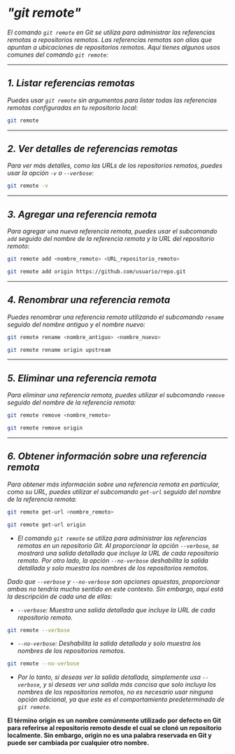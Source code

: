 <!-- Autor: Daniel Benjamin Perez Morales -->
<!-- GitHub: https://github.com/DanielPerezMoralesDev13 -->
<!-- Correo electrónico: danielperezdev@proton.me -->

# ***"git remote"***

*El comando `git remote` en Git se utiliza para administrar las referencias remotas a repositorios remotos. Las referencias remotas son alias que apuntan a ubicaciones de repositorios remotos. Aquí tienes algunos usos comunes del comando `git remote`:*

---

## ***1. Listar referencias remotas***

*Puedes usar `git remote` sin argumentos para listar todas las referencias remotas configuradas en tu repositorio local:*

```bash
git remote
```

---

## ***2. Ver detalles de referencias remotas***

*Para ver más detalles, como las URLs de los repositorios remotos, puedes usar la opción `-v` o `--verbose`:*

```bash
git remote -v
```

---

## ***3. Agregar una referencia remota***

*Para agregar una nueva referencia remota, puedes usar el subcomando `add` seguido del nombre de la referencia remota y la URL del repositorio remoto:*

```bash
git remote add <nombre_remoto> <URL_repositorio_remoto>
```

```bash
git remote add origin https://github.com/usuario/repo.git
```

---

## ***4. Renombrar una referencia remota***

*Puedes renombrar una referencia remota utilizando el subcomando `rename` seguido del nombre antiguo y el nombre nuevo:*

```bash
git remote rename <nombre_antiguo> <nombre_nuevo>
```

```bash
git remote rename origin upstream
```

---

## ***5. Eliminar una referencia remota***

*Para eliminar una referencia remota, puedes utilizar el subcomando `remove` seguido del nombre de la referencia remota:*

```bash
git remote remove <nombre_remoto>
```

```bash
git remote remove origin
```

---

## ***6. Obtener información sobre una referencia remota***

*Para obtener más información sobre una referencia remota en particular, como su URL, puedes utilizar el subcomando `get-url` seguido del nombre de la referencia remota:*

```bash
git remote get-url <nombre_remoto>
```

```bash
git remote get-url origin
```

- *El comando `git remote` se utiliza para administrar las referencias remotas en un repositorio Git. Al proporcionar la opción `--verbose`, se mostrará una salida detallada que incluye la URL de cada repositorio remoto. Por otro lado, la opción `--no-verbose` deshabilita la salida detallada y solo muestra los nombres de los repositorios remotos.*

*Dado que `--verbose` y `--no-verbose` son opciones opuestas, proporcionar ambas no tendría mucho sentido en este contexto. Sin embargo, aquí está la descripción de cada una de ellas:*

- *`--verbose`: Muestra una salida detallada que incluye la URL de cada repositorio remoto.*

```bash
git remote --verbose
```

- *`--no-verbose`: Deshabilita la salida detallada y solo muestra los nombres de los repositorios remotos.*

```bash
git remote --no-verbose
```

- *Por lo tanto, si deseas ver la salida detallada, simplemente usa `--verbose`, y si deseas ver una salida más concisa que solo incluya los nombres de los repositorios remotos, no es necesario usar ninguna opción adicional, ya que este es el comportamiento predeterminado de `git remote`.*

**El término origin es un nombre comúnmente utilizado por defecto en Git para referirse al repositorio remoto desde el cual se clonó un repositorio localmente. Sin embargo, origin no es una palabra reservada en Git y puede ser cambiada por cualquier otro nombre.**
